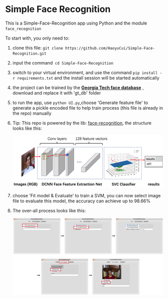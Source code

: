 # Simple Face Recognition

This is a Simple-Face-Recognition app using Python and the module `face_recognition`

To start with, you only need to:

1. clone this file: `git clone https://github.com/HaoyuCui/Simple-Face-Recognition.git`
2. input the command` cd Simple-Face-Recognition`
3. switch to your virtual environment, and use the command `pip install -r requirements.txt` and the install session will be started automatically
4. the project can be trained by the **[Georgia Tech face database](http://www.anefian.com/research/gt_db.zip)** , download and replace it with 'gt_db' folder
5. to run the app,  use `python UI.py`,choose 'Generate feature file' to generate a pickle encoded file to help train process (this file is already in the repo) manually
6. Tip: This repo is powered by the lib: [face-recognition](https://github.com/ageitgey/face_recognition), the structure looks like this:

    ![img_1](imgs/img_1.png)
7. choose 'Fit model & Evaluate' to train a SVM, you can now select image file to evaluate this model, the accuracy can achieve up to 98.66%
8. The over-all process looks like this:

   ![img_2](imgs/img_2.png)

